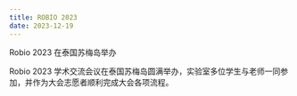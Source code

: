 ```yaml
---
title: ROBIO 2023
date: 2023-12-19
---
```


Robio 2023 在泰国苏梅岛举办

<!--more-->

Robio 2023 学术交流会议在泰国苏梅岛圆满举办，实验室多位学生与老师一同参加，并作为大会志愿者顺利完成大会各项流程。



